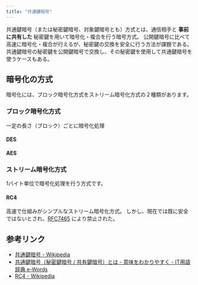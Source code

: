 ```yaml
---
title: "共通鍵暗号"
---
```


共通鍵暗号（または秘密鍵暗号、対象鍵暗号とも）方式とは、通信相手と **事前に共有した** 秘密鍵を用いて暗号化・複合を行う暗号方式。
公開鍵暗号に比べて高速に暗号化・複合が行えるが、秘密鍵の交換を安全に行う方法が課題である。
共通鍵暗号の秘密鍵を公開鍵暗号で交換し、その秘密鍵を使用して共通鍵暗号を使うケースもある。

## 暗号化の方式

暗号化には、ブロック暗号化方式をストリーム暗号化方式の２種類があります。

### ブロック暗号化方式

一定の長さ（ブロック）ごとに暗号化処理

#### DES

#### AES

### ストリーム暗号化方式

1バイト単位で暗号化処理を行う方式です。

#### RC4

高速で仕組みがシンプルなストリーム暗号化方式。
しかし、現在では既に安全ではないとされ、[RFC7465](https://datatracker.ietf.org/doc/html/rfc7465) により禁止された。

## 参考リンク

- [共通鍵暗号 - Wikipedia](https://ja.wikipedia.org/wiki/%E5%85%B1%E9%80%9A%E9%8D%B5%E6%9A%97%E5%8F%B7)
- [共通鍵暗号（秘密鍵暗号 / 共有鍵暗号）とは - 意味をわかりやすく - IT用語辞典 e-Words](https://e-words.jp/w/%E5%85%B1%E9%80%9A%E9%8D%B5%E6%9A%97%E5%8F%B7.html)
- [RC4 - Wikipedia](https://ja.wikipedia.org/wiki/RC4)
